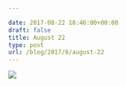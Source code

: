 ```yaml
---

date: 2017-08-22 18:46:00+00:00
draft: false
title: August 22
type: post
url: /blog/2017/8/august-22
---
```




  
![](/images/2017-08-22-20178august-22/IMG_2131.jpg)

  




 
   

